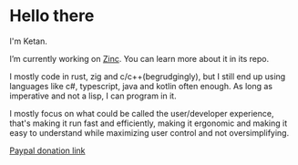 # Hello there

I'm Ketan.

I’m currently working on [Zinc](https://github.com/8bitkitkat/zinc).
You can learn more about it in its repo.

I mostly code in rust, zig and c/c++(begrudgingly),
but I still end up using languages like c#, typescript, java and kotlin often enough.
As long as imperative and not a lisp, I can program in it.

I mostly focus on what could be called the user/developer experience, that's making it run fast and efficiently, making it ergonomic and making it easy to understand while maximizing user control and not oversimplifying.

[Paypal donation link](https://www.paypal.com/donate/?hosted_button_id=Q5MADSJCH8KFG)
